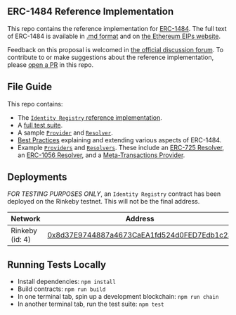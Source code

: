 ## ERC-1484 Reference Implementation

This repo contains the reference implementation for [ERC-1484](https://github.com/ethereum/EIPs/issues/1495). The full text of ERC-1484 is available in [.md format](https://github.com/ethereum/EIPs/blob/master/EIPS/eip-1484.md) and on [the Ethereum EIPs website](https://eips.ethereum.org/EIPS/eip-1484).

Feedback on this proposal is welcomed in [the official discussion forum](https://github.com/ethereum/EIPs/issues/1495). To contribute to or make suggestions about the reference implementation, please [open a PR](https://github.com/hydrogen-dev/ERC-1484/pulls) in this repo.

## File Guide
This repo contains:

- The [`Identity Registry` reference implementation](./contracts/IdentityRegistry.sol).
- A [full test suite](./test).
- A sample [`Provider`](./contracts/samples/Provider.sol) and [`Resolver`](.contracts/samples/Resolver.sol).
- [Best Practices](./best-practices) explaining and extending various aspects of ERC-1484.
- Example [`Providers`](./contracts/examples/Providers) and [`Resolvers`](./contracts/examples/Resolvers). These include an [ERC-725 Resolver](./contracts/examples/Resolvers/ERC725), an [ERC-1056 Resolver](./contracts/examples/Resolvers/ERC1056), and a [Meta-Transactions Provider](./contracts/examples/Providers/MetaTransactions).

## Deployments
*FOR TESTING PURPOSES ONLY*, an `Identity Registry` contract has been deployed on the Rinkeby testnet. This will not be the final address.

|Network        |Address|
|---------------|-------|
|Rinkeby (id: 4)|[0x8d37E9744887a4673CaEA1fd524d0FED7Edb1c23](https://rinkeby.etherscan.io/address/0x8d37e9744887a4673caea1fd524d0fed7edb1c23)|


## Running Tests Locally
- Install dependencies: `npm install`
- Build contracts: `npm run build`
- In one terminal tab, spin up a development blockchain: `npm run chain`
- In another terminal tab, run the test suite: `npm test`
